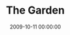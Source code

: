 ---
layout: series
series: "The Garden"
permalink: "/the-garden/"
title: The Garden
date: 2009-10-11 00:00:00
endDate: 2009-11-08 00:00:00
description: "Your life is a garden God has given you to cultivate. If you want the garden to produce fruit, you have to be intentional about tending it. Join us as we explore the fundamentals and disciplines of healthy growth."
src: "http://s3.amazonaws.com/crossroads-media/images/legacy/content/Garden_90x90.jpg"
---